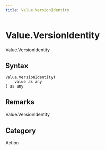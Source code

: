 ```yaml
---
title: Value.VersionIdentity
---
```


# Value.VersionIdentity


Value.VersionIdentity


## Syntax

```powerquery
Value.VersionIdentity(
    value as any
) as any
```


## Remarks

Value.VersionIdentity



## Category
Action
